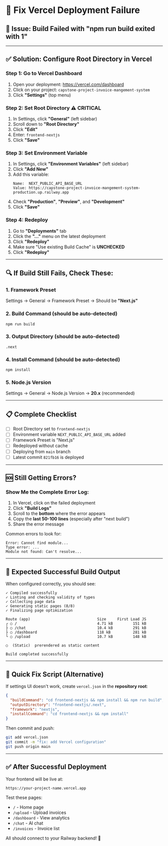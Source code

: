 # 🔧 Fix Vercel Deployment Failure

## 🚨 Issue: Build Failed with "npm run build exited with 1"

---

## ✅ **Solution: Configure Root Directory in Vercel**

### **Step 1: Go to Vercel Dashboard**
1. Open your deployment: https://vercel.com/dashboard
2. Click on your project: `capstone-project-invoice-mangement-system`
3. Click **"Settings"** (top menu)

### **Step 2: Set Root Directory** ⚠️ **CRITICAL**
1. In Settings, click **"General"** (left sidebar)
2. Scroll down to **"Root Directory"**
3. Click **"Edit"**
4. Enter: `frontend-nextjs`
5. Click **"Save"**

### **Step 3: Set Environment Variable**
1. In Settings, click **"Environment Variables"** (left sidebar)
2. Click **"Add New"**
3. Add this variable:
   ```
   Name:  NEXT_PUBLIC_API_BASE_URL
   Value: https://capstone-project-invoice-mangement-system-production.up.railway.app
   ```
4. Check **"Production"**, **"Preview"**, and **"Development"**
5. Click **"Save"**

### **Step 4: Redeploy**
1. Go to **"Deployments"** tab
2. Click the **"..."** menu on the latest deployment
3. Click **"Redeploy"**
4. Make sure "Use existing Build Cache" is **UNCHECKED**
5. Click **"Redeploy"**

---

## 🔍 **If Build Still Fails, Check These:**

### **1. Framework Preset**
Settings → General → Framework Preset → Should be **"Next.js"**

### **2. Build Command** (should be auto-detected)
```
npm run build
```

### **3. Output Directory** (should be auto-detected)
```
.next
```

### **4. Install Command** (should be auto-detected)
```
npm install
```

### **5. Node.js Version**
Settings → General → Node.js Version → **20.x** (recommended)

---

## 📋 **Complete Checklist**

- [ ] Root Directory set to `frontend-nextjs`
- [ ] Environment variable `NEXT_PUBLIC_API_BASE_URL` added
- [ ] Framework Preset is "Next.js"
- [ ] Redeployed without cache
- [ ] Deploying from `main` branch
- [ ] Latest commit `821fb16` is deployed

---

## 🆘 **Still Getting Errors?**

### **Show Me the Complete Error Log:**

1. In Vercel, click on the failed deployment
2. Click **"Build Logs"**
3. Scroll to the **bottom** where the error appears
4. Copy the **last 50-100 lines** (especially after "next build")
5. Share the error message

Common errors to look for:
```
Error: Cannot find module...
Type error: ...
Module not found: Can't resolve...
```

---

## 🎯 **Expected Successful Build Output**

When configured correctly, you should see:
```
✓ Compiled successfully
✓ Linting and checking validity of types
✓ Collecting page data
✓ Generating static pages (8/8)
✓ Finalizing page optimization

Route (app)                              Size     First Load JS
┌ ○ /                                    4.71 kB         151 kB
├ ○ /chat                                10.4 kB         291 kB
├ ○ /dashboard                           118 kB          281 kB
└ ○ /upload                              10.7 kB         148 kB

○  (Static)  prerendered as static content

Build completed successfully
```

---

## 🚀 **Quick Fix Script (Alternative)**

If settings UI doesn't work, create `vercel.json` in the **repository root**:

```json
{
  "buildCommand": "cd frontend-nextjs && npm install && npm run build",
  "outputDirectory": "frontend-nextjs/.next",
  "framework": "nextjs",
  "installCommand": "cd frontend-nextjs && npm install"
}
```

Then commit and push:
```bash
git add vercel.json
git commit -m "fix: add Vercel configuration"
git push origin main
```

---

## ✅ **After Successful Deployment**

Your frontend will be live at:
```
https://your-project-name.vercel.app
```

Test these pages:
- `/` - Home page
- `/upload` - Upload invoices
- `/dashboard` - View analytics
- `/chat` - AI chat
- `/invoices` - Invoice list

All should connect to your Railway backend! 🎉

